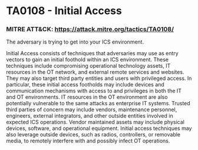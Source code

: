 # TA0108 - Initial Access

### MITRE ATT&CK: https://attack.mitre.org/tactics/TA0108/

The adversary is trying to get into your ICS environment.

Initial Access consists of techniques that adversaries may use as entry vectors to gain an initial foothold within an ICS environment. These techniques include compromising operational technology assets, IT resources in the OT network, and external remote services and websites. They may also target third party entities and users with privileged access. In particular, these initial access footholds may include devices and communication mechanisms with access to and privileges in both the IT and OT environments. IT resources in the OT environment are also potentially vulnerable to the same attacks as enterprise IT systems. Trusted third parties of concern may include vendors, maintenance personnel, engineers, external integrators, and other outside entities involved in expected ICS operations. Vendor maintained assets may include physical devices, software, and operational equipment. Initial access techniques may also leverage outside devices, such as radios, controllers, or removable media, to remotely interfere with and possibly infect OT operations.